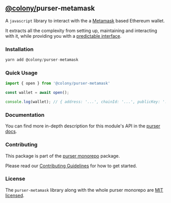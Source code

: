 ## [@colony/](https://www.npmjs.com/org/colony)purser-metamask

A `javascript` library to interact with the a [Metamask](https://metamask.io/) based Ethereum wallet.

It extracts all the complexity from setting up, maintaining and interacting with it, while providing you with a [predictable interface](https://docs.colony.io/purser/interface-common-wallet-interface/).

### Installation
```js
yarn add @colony/purser-metamask
```

### Quick Usage
```js
import { open } from '@colony/purser-metamask'

const wallet = await open();

console.log(wallet); // { address: '...', chainId: '...', publicKey: '...' }
```

### Documentation

You can find more in-depth description for this module's API in the [purser docs](https://docs.colony.io/purser/modules-@colonypurser-metamask/).

### Contributing

This package is part of the [purser monorepo](https://github.com/JoinColony/purser) package.

Please read our [Contributing Guidelines](https://github.com/JoinColony/purser/blob/master/.github/CONTRIBUTING.md) for how to get started.

### License

The `purser-metamask` library along with the whole purser monorepo are [MIT licensed](https://github.com/JoinColony/purser/blob/master/LICENSE).
